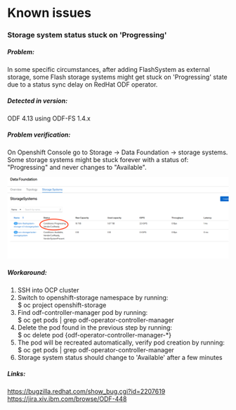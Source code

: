 # Known issues

###  Storage system status stuck on 'Progressing'
##### Problem: 
In some specific circumstances, after adding FlashSystem as external storage, some Flash storage systems might get stuck on 'Progressing' state due to a status sync delay on RedHat ODF operator.
##### Detected in version: 
ODF 4.13 using ODF-FS 1.4.x
##### Problem verification: 
On Openshift Console go to Storage -> Data Foundation -> storage systems. Some storage systems might be stuck forever with a status of: "Progressing" and never changes to "Available".

![Storage-system-in-progressing-github3](storage-system-in-progressing2.png "storage-system")
##### Workaround:
1. SSH into OCP cluster
2. Switch to openshift-storage namespace by running:  <br>
$ oc project openshift-storage
3. Find odf-controller-manager pod by running:  <br>
$ oc get pods | grep odf-operator-controller-manager
4. Delete the pod found in the previous step by running:  <br>
$ oc delete pod {odf-operator-controller-manager-*}  
5. The pod will be recreated automatically, verify pod creation by running:  <br>
$ oc get pods | grep odf-operator-controller-manager  
6. Storage system status should change to 'Available' after a few minutes


##### Links:
https://bugzilla.redhat.com/show_bug.cgi?id=2207619 <br>
https://jira.xiv.ibm.com/browse/ODF-448  

